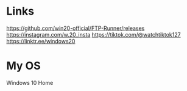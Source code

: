# Links
https://github.com/win20-official/FTP-Runner/releases
https://instagram.com/w.20_insta
https://tiktok.com/@watchtiktok127
https://linktr.ee/windows20

# My OS
Windows 10 Home
